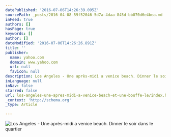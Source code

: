 ```yaml
---
datePublished: '2016-07-06T14:26:39.095Z'
sourcePath: _posts/2016-04-08-59f52046-5d7a-4daa-845d-bb070d6e4bea.md
inFeed: true
authors: []
hasPage: true
keywords: []
author: []
dateModified: '2016-07-06T14:26:26.891Z'
title: ''
publisher:
  name: yahoo.com
  domain: www.yahoo.com
  url: null
  favicon: null
description: Los Angeles - Une après-midi a venice beach. Dinner le soir dans le quartier
inLanguage: null
inNav: false
starred: false
url: los-angeles-une-apres-midi-a-venice-beach-et-une-bouffe-le/index.html
_context: 'http://schema.org'
_type: Article

---
```

![Los Angeles - Une après-midi a venice beach. Dinner le soir dans le quartier](https://the-grid-user-content.s3-us-west-2.amazonaws.com/040ab4c3-1ace-45e2-9528-574549f7a193.jpg)